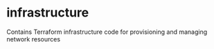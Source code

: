 # infrastructure
Contains Terraform infrastructure code for provisioning and managing network resources
